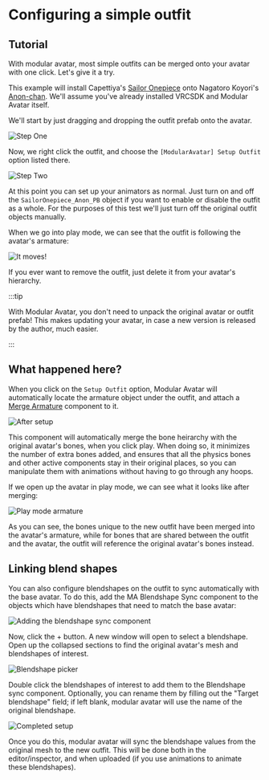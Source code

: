 ﻿---
sidebar_position: 1
sidebar_label: Configuring a simple outfit
---

# Configuring a simple outfit

## Tutorial

With modular avatar, most simple outfits can be merged onto your avatar with one click. Let's give it a try.

This example will install Capettiya's [Sailor Onepiece](https://capettiya.booth.pm/items/3795694) onto Nagatoro Koyori's [Anon-chan](https://booth.pm/ja/items/3564947). We'll assume you've already installed VRCSDK and Modular Avatar itself.

We'll start by just dragging and dropping the outfit prefab onto the avatar.

![Step One](step1.png)

Now, we right click the outfit, and choose the `[ModularAvatar] Setup Outfit` option listed there.

![Step Two](step2.png)

At this point you can set up your animators as normal. Just turn on and off the `SailorOnepiece_Anon_PB` object if you want to enable or disable the outfit as a whole.
For the purposes of this test we'll just turn off the original outfit objects manually.

When we go into play mode, we can see that the outfit is following the avatar's armature:

![It moves!](it_moves.png)

If you ever want to remove the outfit, just delete it from your avatar's hierarchy.

:::tip

With Modular Avatar, you don't need to unpack the original avatar or outfit prefab! This makes updating your avatar, in case a new version is released by the author, much easier.

:::

## What happened here?

When you click on the `Setup Outfit` option, Modular Avatar will automatically locate the armature object under the outfit, and attach a [Merge Armature](../../reference/merge-armature.md) component to it.

![After setup](after_setup.png)

This component will automatically merge the bone heirarchy with the original avatar's bones, when you click play. When doing so, it minimizes the number of extra bones added, and ensures that all the physics bones and other active components stay in their original places, so you can manipulate them with animations without having to go through any hoops.

If we open up the avatar in play mode, we can see what it looks like after merging:

![Play mode armature](play_mode_armature.png)

As you can see, the bones unique to the new outfit have been merged into the avatar's armature, while for bones that are shared between the outfit and the avatar, the outfit will reference the original avatar's bones instead.

## Linking blend shapes

You can also configure blendshapes on the outfit to sync automatically with the base avatar. To do this, add the MA Blendshape Sync component to the objects which have blendshapes that need to match the base avatar:

![Adding the blendshape sync component](blendshape_1.png)

Now, click the + button. A new window will open to select a blendshape. Open up the collapsed sections to find the original avatar's
mesh and blendshapes of interest.

![Blendshape picker](blendshape_2.png)

Double click the blendshapes of interest to add them to the Blendshape sync component. Optionally, you can rename them by filling out the "Target blendshape" field; if left blank,
modular avatar will use the name of the original blendshape.

![Completed setup](blendshape_3.png)

Once you do this, modular avatar will sync the blendshape values from the original mesh to the new outfit. This will be done
both in the editor/inspector, and when uploaded (if you use animations to animate these blendshapes).